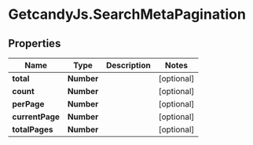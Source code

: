 # GetcandyJs.SearchMetaPagination

## Properties

Name | Type | Description | Notes
------------ | ------------- | ------------- | -------------
**total** | **Number** |  | [optional] 
**count** | **Number** |  | [optional] 
**perPage** | **Number** |  | [optional] 
**currentPage** | **Number** |  | [optional] 
**totalPages** | **Number** |  | [optional] 


